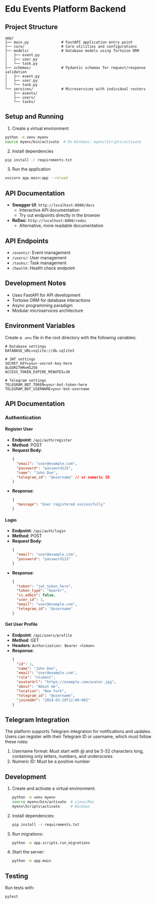 # Edu Events Platform Backend

## Project Structure

```
app/
├── main.py               # FastAPI application entry point
├── core/                 # Core utilities and configurations
├── models/               # Database models using Tortoise ORM
│   ├── event.py
│   ├── user.py
│   └── task.py
├── schemas/              # Pydantic schemas for request/response validation
│   ├── event.py
│   ├── user.py
│   └── task.py
└── services/             # Microservices with individual routers
    ├── events/
    ├── users/
    └── tasks/
```

## Setup and Running

1. Create a virtual environment

```bash
python -m venv myenv
source myenv/bin/activate  # On Windows: myenv\Scripts\activate
```

2. Install dependencies

```bash
pip install -r requirements.txt
```

3. Run the application

```bash
uvicorn app.main:app --reload
```

## API Documentation

- **Swagger UI**: `http://localhost:8000/docs`
  - Interactive API documentation
  - Try out endpoints directly in the browser
- **ReDoc**: `http://localhost:8000/redoc`
  - Alternative, more readable documentation

## API Endpoints

- `/events/`: Event management
- `/users/`: User management
- `/tasks/`: Task management
- `/health`: Health check endpoint

## Development Notes

- Uses FastAPI for API development
- Tortoise ORM for database interactions
- Async programming paradigm
- Modular microservices architecture

## Environment Variables

Create a `.env` file in the root directory with the following variables:

```env
# Database settings
DATABASE_URL=sqlite://db.sqlite3

# JWT settings
SECRET_KEY=your-secret-key-here
ALGORITHM=HS256
ACCESS_TOKEN_EXPIRE_MINUTES=30

# Telegram settings
TELEGRAM_BOT_TOKEN=your-bot-token-here
TELEGRAM_BOT_USERNAME=your-bot-username
```

## API Documentation

### Authentication

#### Register User

- **Endpoint**: `/api/auth/register`
- **Method**: POST
- **Request Body**:
  ```json
  {
    "email": "user@example.com",
    "password": "password123",
    "name": "John Doe",
    "telegram_id": "@username" // or numeric ID
  }
  ```
- **Response**:
  ```json
  {
    "message": "User registered successfully"
  }
  ```

#### Login

- **Endpoint**: `/api/auth/login`
- **Method**: POST
- **Request Body**:
  ```json
  {
    "email": "user@example.com",
    "password": "password123"
  }
  ```
- **Response**:
  ```json
  {
    "token": "jwt_token_here",
    "token_type": "bearer",
    "is_admin": false,
    "user_id": 1,
    "email": "user@example.com",
    "telegram_id": "@username"
  }
  ```

#### Get User Profile

- **Endpoint**: `/api/users/profile`
- **Method**: GET
- **Headers**: `Authorization: Bearer <token>`
- **Response**:
  ```json
  {
    "id": 1,
    "name": "John Doe",
    "email": "user@example.com",
    "role": "student",
    "avatarUrl": "https://example.com/avatar.jpg",
    "about": "About me",
    "location": "New York",
    "telegram_id": "@username",
    "joinedAt": "2024-03-20T12:00:00Z"
  }
  ```

## Telegram Integration

The platform supports Telegram integration for notifications and updates. Users can register with their Telegram ID or username, which must follow these rules:

1. Username format: Must start with @ and be 5-32 characters long, containing only letters, numbers, and underscores
2. Numeric ID: Must be a positive number

## Development

1. Create and activate a virtual environment:

   ```bash
   python -m venv myenv
   source myenv/bin/activate  # Linux/Mac
   myenv\Scripts\activate     # Windows
   ```

2. Install dependencies:

   ```bash
   pip install -r requirements.txt
   ```

3. Run migrations:

   ```bash
   python -m app.scripts.run_migrations
   ```

4. Start the server:
   ```bash
   python -m app.main
   ```

## Testing

Run tests with:

```bash
pytest
```
